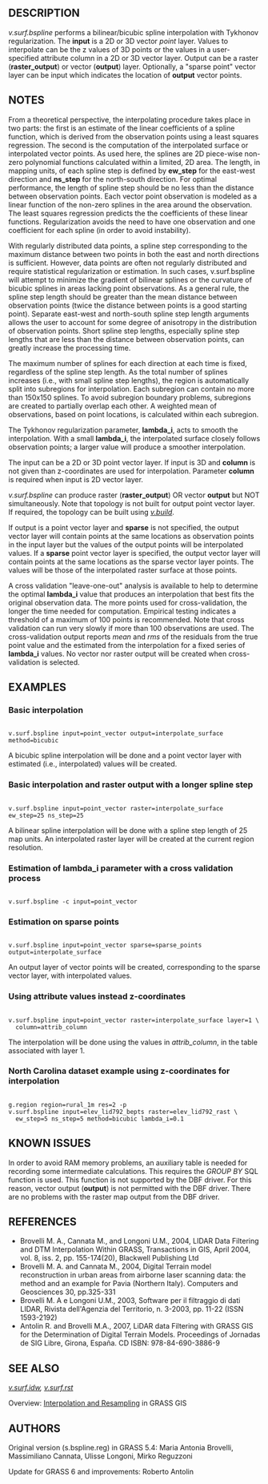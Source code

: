 
## DESCRIPTION

*v.surf.bspline* performs a bilinear/bicubic spline
interpolation with Tykhonov regularization. The **input** is a 2D
or 3D vector *point* layer. Values to interpolate can be the z
values of 3D points or the values in a user-specified attribute column
in a 2D or 3D vector layer. Output can be a raster
(**raster\_output**) or vector (**output**) layer. Optionally, a
"sparse point" vector layer can be input which indicates the location
of **output** vector points.

## NOTES

From a theoretical perspective, the interpolating procedure takes
place in two parts: the first is an estimate of the linear coefficients
of a spline function, which is derived from the observation points using a
least squares regression. The second is the computation of the
interpolated surface or interpolated vector points. As used here, the
splines are 2D piece-wise non-zero polynomial functions calculated
within a limited, 2D area. The length, in mapping units, of each spline
step is defined by **ew\_step** for the east-west direction and
**ns\_step** for the north-south direction. For optimal performance,
the length of spline step should be no less than the distance between
observation points. Each vector point observation is modeled as a
linear function of the non-zero splines in the area around the
observation. The least squares regression predicts the the coefficients
of these linear functions. Regularization avoids the need to have one
observation and one coefficient for each spline (in order to avoid
instability).

With regularly distributed data points, a spline step corresponding
to the maximum distance between two points in both the east and north
directions is sufficient. However, data points are often not regularly
distributed and require statistical regularization or estimation. In
such cases, v.surf.bspline will attempt to minimize the gradient of
bilinear splines or the curvature of bicubic splines in areas lacking
point observations. As a general rule, the spline step length should be
greater than the mean distance between observation points (twice the
distance between points is a good starting point). Separate east-west
and north-south spline step length arguments allows the user to
account for some degree of anisotropy in the distribution of
observation points. Short spline step lengths, especially spline step
lengths that are less than the distance between observation points,
can greatly increase the processing time.

The maximum number of splines for each direction at each
time is fixed, regardless of the spline step length. As the total
number of splines increases (i.e., with small spline step
lengths), the region is automatically split into subregions for
interpolation. Each subregion can contain no more than 150x150
splines. To avoid subregion boundary problems, subregions are created
to partially overlap each other. A weighted mean of observations,
based on point locations, is calculated within each subregion.

The Tykhonov regularization parameter, **lambda\_i**, acts to
smooth the interpolation. With a small **lambda\_i**, the
interpolated surface closely follows observation points; a larger
value will produce a smoother interpolation.

The input can be a 2D or 3D point vector layer. If input is 3D
and **column** is not given than z-coordinates are used for
interpolation. Parameter **column** is required when input is 2D
vector layer.

*v.surf.bspline* can produce raster (**raster\_output**) OR
vector **output** but NOT simultaneously. Note that topology is not
built for output point vector layer. If required, the topology can be built
using *[v.build](v.build.html)*.

If output is a point vector layer and **sparse** is not specified,
the output vector layer will contain points at the
same locations as observation points in the input layer but the values
of the output points will be interpolated values. If a **sparse**
point vector layer is specified, the output vector layer will contain points
at the same locations as the sparse vector layer points. The values will be
those of the interpolated raster surface at those points.

A cross validation "leave-one-out" analysis is available to help to
determine the optimal **lambda\_i** value that produces an
interpolation that best fits the original observation data. The more
points used for cross-validation, the longer the time needed for
computation. Empirical testing indicates a threshold of a maximum of
100 points is recommended. Note that cross validation can run very
slowly if more than 100 observations are used. The cross-validation
output reports *mean* and *rms* of the residuals from the
true point value and the estimated from the interpolation for a fixed
series of **lambda\_i** values. No vector nor raster output will be
created when cross-validation is selected.

## EXAMPLES

### Basic interpolation

```

v.surf.bspline input=point_vector output=interpolate_surface method=bicubic

```

A bicubic spline interpolation will be done and a point vector layer
with estimated (i.e., interpolated) values will be created.

### Basic interpolation and raster output with a longer spline step

```

v.surf.bspline input=point_vector raster=interpolate_surface ew_step=25 ns_step=25

```

A bilinear spline interpolation will be done with a spline step length
of 25 map units. An interpolated raster layer will be created at the
current region resolution.

### Estimation of lambda\_i parameter with a cross validation process

```

v.surf.bspline -c input=point_vector

```

### Estimation on sparse points

```

v.surf.bspline input=point_vector sparse=sparse_points output=interpolate_surface

```

An output layer of vector points will be created, corresponding to the
sparse vector layer, with interpolated values.

### Using attribute values instead z-coordinates

```

v.surf.bspline input=point_vector raster=interpolate_surface layer=1 \
  column=attrib_column

```

The interpolation will be done using the values
in *attrib\_column*, in the table associated with layer 1.

### North Carolina dataset example using z-coordinates for interpolation

```

g.region region=rural_1m res=2 -p
v.surf.bspline input=elev_lid792_bepts raster=elev_lid792_rast \
  ew_step=5 ns_step=5 method=bicubic lambda_i=0.1

```

## KNOWN ISSUES

In order to avoid RAM memory problems, an auxiliary table is needed
for recording some intermediate calculations. This requires
the *GROUP BY* SQL function is used. This function is not
supported by the DBF driver. For this reason, vector output
(**output**) is not permitted with the DBF driver. There are
no problems with the raster map output from the DBF driver.

## REFERENCES

* Brovelli M. A., Cannata M., and Longoni U.M., 2004, LIDAR Data
  Filtering and DTM Interpolation Within GRASS, Transactions in GIS,
  April 2004, vol. 8, iss. 2, pp. 155-174(20), Blackwell Publishing Ltd
* Brovelli M. A. and Cannata M., 2004, Digital Terrain model
  reconstruction in urban areas from airborne laser scanning data: the
  method and an example for Pavia (Northern Italy). Computers and
  Geosciences 30, pp.325-331
* Brovelli M. A e Longoni U.M., 2003, Software per il filtraggio di
  dati LIDAR, Rivista dell'Agenzia del Territorio, n. 3-2003, pp. 11-22
  (ISSN 1593-2192)
* Antolin R. and Brovelli M.A., 2007, LiDAR data Filtering with GRASS GIS for the
  Determination of Digital Terrain Models. Proceedings of Jornadas de SIG Libre,
  Girona, España. CD ISBN: 978-84-690-3886-9

## SEE ALSO

*[v.surf.idw](v.surf.idw.html),
[v.surf.rst](v.surf.rst.html)*

Overview: [Interpolation and Resampling](https://grasswiki.osgeo.org/wiki/Interpolation) in GRASS GIS

## AUTHORS

Original version (s.bspline.reg) in GRASS 5.4:
Maria Antonia Brovelli, Massimiliano Cannata, Ulisse Longoni, Mirko Reguzzoni

Update for GRASS 6 and improvements: Roberto Antolin
